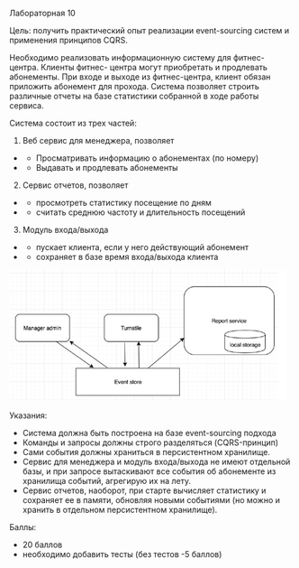 Лабораторная 10

Цель: получить практический опыт реализации event-sourcing систем и применения принципов CQRS.

Необходимо реализовать информационную систему для фитнес-центра. Клиенты фитнес-
центра могут приобретать и продлевать абонементы. При входе и выходе из фитнес-центра,
клиент обязан приложить абонемент для прохода. Система позволяет строить различные
отчеты на базе статистики собранной в ходе работы сервиса.

Система состоит из трех частей:
1) Веб сервис для менеджера, позволяет
* * Просматривать информацию о абонементах (по номеру)
* * Выдавать и продлевать абонементы
2) Сервис отчетов, позволяет
* * просмотреть статистику посещение по дням
* * считать среднюю частоту и длительность посещений
3) Модуль входа/выхода 
* * пускает клиента, если у него действующий абонемент
* * сохраняет в базе время входа/выхода клиента

![img.png](img.png)

Указания:
* Система должна быть построена на базе event-sourcing подхода
* Команды и запросы должны строго разделяться (CQRS-принцип)
* Сами события должны храниться в персистентном хранилище.
* Сервис для менеджера и модуль входа/выхода не имеют отдельной базы, и при запросе вытаскивают все события об абонементе из хранилища событий, агрегирую их на лету.
* Сервис отчетов, наоборот, при старте вычисляет статистику и сохраняет ее в памяти, обновляя новыми событиями (но можно и хранить в отдельном персистентном хранилище).

Баллы:
* 20 баллов 
* необходимо добавить тесты (без тестов -5 баллов)